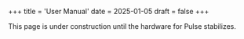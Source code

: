 +++
title = 'User Manual'
date = 2025-01-05
draft = false
+++

This page is under construction until the hardware for Pulse stabilizes.